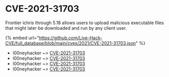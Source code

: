 # CVE-2021-31703

Frontier ichris through 5.18 allows users to upload malicious executable files that might later be downloaded and run by any client user.

{% embed url="https://github.com/Live-Hack-CVE/full_database/blob/main/cves/2021/CVE-2021-31703.json" %}


* l00neyhacker ~> [CVE-2021-31703](https://www.alice-snow.ru/2021/database/cve-2021-31703/cve-2021-31703-l00neyhacker)
* l00neyhacker ~> [CVE-2021-31703](https://www.alice-snow.ru/2021/database/cve-2021-31703/cve-2021-31703-l00neyhacker)
* l00neyhacker ~> [CVE-2021-31703](https://www.alice-snow.ru/2021/database/cve-2021-31703/cve-2021-31703-l00neyhacker)
* l00neyhacker ~> [CVE-2021-31703](https://www.alice-snow.ru/2021/database/cve-2021-31703/cve-2021-31703-l00neyhacker)